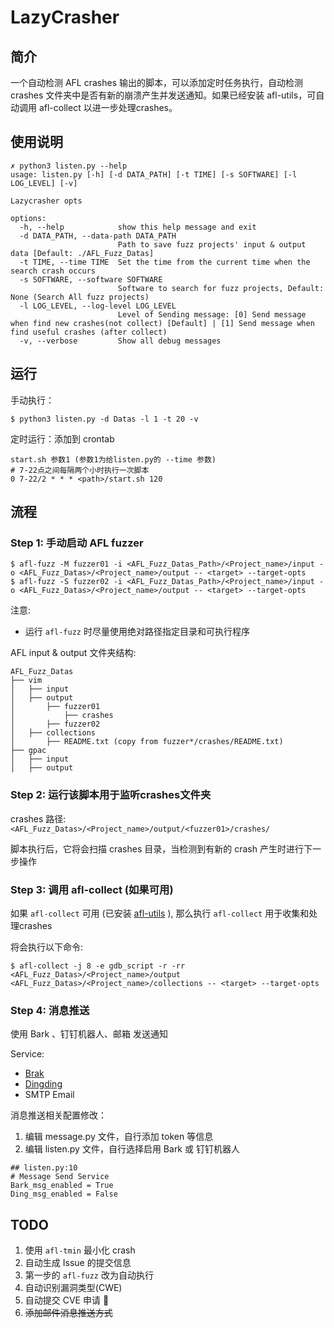 
# LazyCrasher

## 简介

一个自动检测 AFL crashes 输出的脚本，可以添加定时任务执行，自动检测 crashes 文件夹中是否有新的崩溃产生并发送通知。如果已经安装 afl-utils，可自动调用 afl-collect 以进一步处理crashes。


## 使用说明

```shell
✗ python3 listen.py --help           
usage: listen.py [-h] [-d DATA_PATH] [-t TIME] [-s SOFTWARE] [-l LOG_LEVEL] [-v]

Lazycrasher opts

options:
  -h, --help            show this help message and exit
  -d DATA_PATH, --data-path DATA_PATH
                        Path to save fuzz projects' input & output data [Default: ./AFL_Fuzz_Datas]
  -t TIME, --time TIME  Set the time from the current time when the search crash occurs
  -s SOFTWARE, --software SOFTWARE
                        Software to search for fuzz projects, Default: None (Search All fuzz projects)
  -l LOG_LEVEL, --log-level LOG_LEVEL
                        Level of Sending message: [0] Send message when find new crashes(not collect) [Default] | [1] Send message when find useful crashes (after collect)
  -v, --verbose         Show all debug messages
```


## 运行

手动执行：

```
$ python3 listen.py -d Datas -l 1 -t 20 -v 
```

定时运行：添加到 crontab

```
start.sh 参数1 (参数1为给listen.py的 --time 参数)
# 7-22点之间每隔两个小时执行一次脚本
0 7-22/2 * * * <path>/start.sh 120
```

## 流程

### Step 1: 手动启动 AFL fuzzer

```shell
$ afl-fuzz -M fuzzer01 -i <AFL_Fuzz_Datas_Path>/<Project_name>/input -o <AFL_Fuzz_Datas>/<Project_name>/output -- <target> --target-opts
$ afl-fuzz -S fuzzer02 -i <AFL_Fuzz_Datas_Path>/<Project_name>/input -o <AFL_Fuzz_Datas>/<Project_name>/output -- <target> --target-opts
```

注意:

- 运行 `afl-fuzz` 时尽量使用绝对路径指定目录和可执行程序


AFL input & output 文件夹结构:

```shell
AFL_Fuzz_Datas
├── vim
│   ├── input
│   ├── output
│       ├── fuzzer01
│           ├── crashes
│       ├── fuzzer02
│   ├── collections
│       ├── README.txt (copy from fuzzer*/crashes/README.txt)
├── gpac
│   ├── input
│   ├── output
```

### Step 2: 运行该脚本用于监听crashes文件夹

crashes 路径: `<AFL_Fuzz_Datas>/<Project_name>/output/<fuzzer01>/crashes/`

脚本执行后，它将会扫描 crashes 目录，当检测到有新的 crash 产生时进行下一步操作

### Step 3: 调用 afl-collect (如果可用)

如果 `afl-collect` 可用 (已安装 [afl-utils](https://gitlab.com/rc0r/afl-utils) ), 那么执行 `afl-collect` 用于收集和处理crashes

将会执行以下命令:

```shell
$ afl-collect -j 8 -e gdb_script -r -rr <AFL_Fuzz_Datas>/<Project_name>/output <AFL_Fuzz_Datas>/<Project_name>/collections -- <target> --target-opts
```


### Step 4: 消息推送

使用 Bark 、钉钉机器人、邮箱 发送通知

Service:
- [Brak](https://github.com/Finb/Bark)
- [Dingding](https://open.dingtalk.com/document/group/custom-robot-access)
- SMTP Email

消息推送相关配置修改：

1. 编辑 message.py 文件，自行添加 token 等信息
2. 编辑 listen.py 文件，自行选择启用 Bark 或 钉钉机器人

```shell
## listen.py:10
# Message Send Service
Bark_msg_enabled = True
Ding_msg_enabled = False
```


## TODO

1. 使用 `afl-tmin` 最小化 crash 
2. 自动生成 Issue 的提交信息
3. 第一步的 `afl-fuzz` 改为自动执行
4. 自动识别漏洞类型(CWE)
5. 自动提交 CVE 申请 🤔
6. ~~添加邮件消息推送方式~~